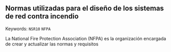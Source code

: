 ## Normas utilizadas para el diseño de los sistemas de red contra incendio 
Keywords: `NSR10` `NFPA`

La National Fire Protection Association (NFPA) es la organización encargada de crear y actualizar las normas y requisitos 

